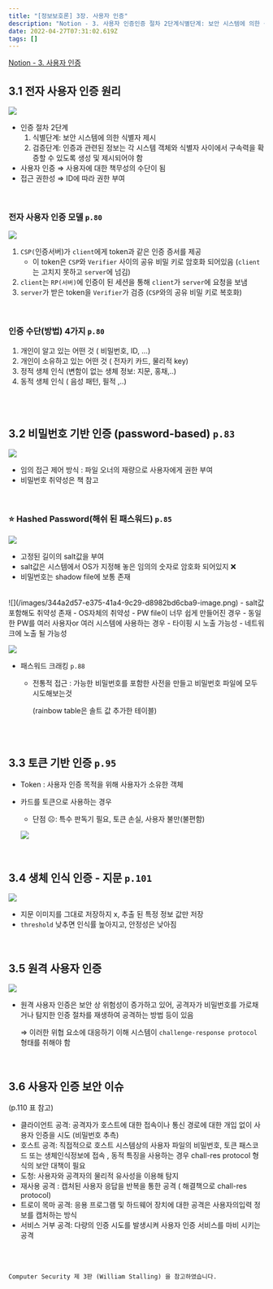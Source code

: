 ```yaml
---
title: "[정보보호론] 3장. 사용자 인증"
description: "Notion - 3. 사용자 인증인증 절차 2단계식별단계: 보안 시스템에 의한 식별자 제시검증단계: 인증과 관련된 정보는 각 시스템 객체와 식별자 사이에서 구속력을 확증할 수 있도록 생성 및 제시되어야 함사용자 인증 ⇒ 사용자에 대한 책무성의 수단이 됨접근 권한성 ⇒ "
date: 2022-04-27T07:31:02.619Z
tags: []
---
```

[Notion - 3. 사용자 인증](https://rose-buckaroo-d20.notion.site/3-4ade93aac5ee4e889af5d4b4e83cb4b4)


## 3.1 전자 사용자 인증 원리

![](/images/6f0db3ac-ac77-4cb7-ad7f-f171ce707bab-image.png)

- 인증 절차 2단계
    1. 식별단계: 보안 시스템에 의한 식별자 제시
    2. 검증단계: 인증과 관련된 정보는 각 시스템 객체와 식별자 사이에서 구속력을 확증할 수 있도록 생성 및 제시되어야 함
- 사용자 인증 ⇒ 사용자에 대한 책무성의 수단이 됨
- 접근 권한성 ⇒ ID에 따라 권한 부여

<br/>  

### 전자 사용자 인증 모델 `p.80`

![](/images/e3ea51c9-5b1c-4590-8ff6-58dcd2148382-image.png)


1. `CSP(`인증서버)가 `client`에게 token과 같은 인증 증서를 제공
    - 이 token은 `CSP`와 `Verifier` 사이의 공유 비밀 키로 암호화 되어있음 (`client`는 고치지 못하고 `server`에 넘김)
2. `client`는 `RP(서버)`에 인증이 된 세션을 통해 `client`가 `server`에 요청을 보냄
3. `server`가 받은 token을 `Verifier`가 검증 (`CSP`와의 공유 비밀 키로 복호화)
<br/>  

### 인증 수단(방법) 4가지 `p.80`

1. 개인이 알고 있는 어떤 것 ( 비밀번호, ID, ...)
2. 개인이 소유하고 있는 어떤 것 ( 전자키 카드, 물리적 key)
3. 정적 생체 인식 (변함이 없는 생체 정보: 지문, 홍채,..)
4. 동적 생체 인식 ( 음성 패턴, 필적 ,..)

<br/>  
<br/>  

## 3.2 비밀번호 기반 인증 (password-based) `p.83`

![](/images/3dc1a407-51d6-4cb4-92d3-21b85224d6b7-image.png)


- 임의 접근 제어 방식 : 파일 오너의 재량으로 사용자에게 권한 부여
- 비밀번호 취약성은 책 참고
<br/>  

### ⭐ Hashed Password(해쉬 된 패스워드)  `p.85`

![](/images/5c466456-3990-44d3-861a-47565c574bef-image.png)

- 고정된 길이의 salt값을 부여
- salt값은 시스템에서 OS가 지정해 놓은 임의의 숫자로 암호화 되어있지 ❌
- 비밀번호는 shadow file에 보통 존재
<br/>  
![](/images/344a2d57-e375-41a4-9c29-d8982bd6cba9-image.png)
- salt값 포함해도 취약성 존재
    - OS자체의 취약성
    - PW file이 너무 쉽게 만들어진 경우
    - 동일한 PW를 여러 사용자or 여러 시스템에 사용하는 경우
    - 타이핑 시 노출 가능성
    - 네트워크에 노출 될 가능성
<br/>  

![](/images/8a21e2b4-9248-4097-87ee-6007de1956e1-image.png)

- 패스워드 크래킹 `p.88`
    - 전통적 접근 : 가능한 비밀번호를 포함한 사전을 만들고 비밀번호 파일에 모두 시도해보는것
        
        (rainbow table은 솔트 값 추가한 테이블)
        
<br/>  
<br/>  

## 3.3 토큰 기반 인증 `p.95`

- Token : 사용자 인증 목적을 위해 사용자가 소유한 객체
- 카드를 토큰으로 사용하는 경우
    - 단점 ☹: 특수 판독기 필요, 토큰 손실, 사용자 불만(불편함)
    
    ![](/images/492674b7-47f4-419d-92c1-d0b6dd2b4678-image.png)

<br/>  

## 3.4 생체 인식 인증 - 지문 `p.101`

![](/images/a46f7215-fc6e-4f1f-a8cc-f46ce5c836e7-image.png)

- 지문 이미지를 그대로 저장하지 x, 추출 된 특정 정보 값만 저장
- `threshold` 낮추면 인식률 높아지고, 안정성은 낮아짐

<br/>  


## 3.5 원격 사용자 인증

![](/images/730f4a20-a815-477f-9a4a-2311c2376660-image.png)

- 원격 사용자 인증은 보안 상 위험성이 증가하고 있어, 공격자가 비밀번호를 가로채거나 탐지한 인증 절차를 재생하여 공격하는 방법 등이 있음
    
    ⇒ 이러한 위협 요소에 대응하기 이해 시스템이 `challenge-response protocol` 형태를 취해야 함
    
     
    
<br/>  

## 3.6 사용자 인증 보안 이슈
(p.110 표 참고)

- 클라이언트 공격: 공격자가 호스트에 대한 접속이나 통신 경로에 대한 개입 없이 사용자 인증을 시도 (비밀번호 추측)
- 호스트 공격: 직접적으로 호스트 시스템상의 사용자 파일의 비밀번호, 토큰 패스코드 또는 생체인식정보에 접속 , 동적 특징을 사용하는 경우 chall-res protocol 형식의 보안 대책이 필요
- 도청: 사용자와 공격자의 물리적 유사성을 이용해 탐지
- 재사용 공격 : 캡처된 사용자 응답을 반복을 통한 공격 ( 해결책으로 chall-res protocol)
- 트로이 목마 공격: 응용 프로그램 및 하드웨어 장치에 대한 공격은 사용자의입력 정보를 캡처하는 방식
- 서비스 거부 공격: 다량의 인증 시도를 발생시켜 사용자 인증 서비스를 마비 시키는 공격

<br/>  
<br/>  

```
Computer Security 제 3판 (William Stalling) 을 참고하였습니다.
```